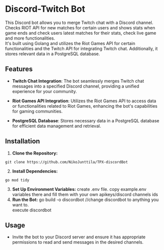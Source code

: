 # Discord-Twitch Bot

This Discord bot allows you to merge Twitch chat with a Discord channel.<br>
Checks RIOT API for new matches for certain users and shows stats when game ends and check users latest matches for their stats, check live game and more functionalities.<br>
It's built using Golang and utilizes the Riot Games API for certain functionalities and the Twitch API for integrating Twitch chat. Additionally, it stores relevant data in a PostgreSQL database.

## Features

- **Twitch Chat Integration**: The bot seamlessly merges Twitch chat messages into a specified Discord channel, providing a unified experience for your community.
  
- **Riot Games API Integration**: Utilizes the Riot Games API to access data or functionalities related to Riot Games, enhancing the bot's capabilities for gaming communities.

- **PostgreSQL Database**: Stores necessary data in a PostgreSQL database for efficient data management and retrieval.

## Installation

1. **Clone the Repository:**
```
git clone https://github.com/NikoJunttila/TPX-discordBot
```
2. **Install Dependencies:**
```
go mod tidy
```
3. **Set Up Environment Variables:**
create .env file. copy example.env variables there and fill them with your own apikeys/discord channels ids
4. **Run the Bot:**
go build -o discordbot //change discordbot to anything you want to.<br>
execute discordbot
## Usage

- Invite the bot to your Discord server and ensure it has appropriate permissions to read and send messages in the desired channels.

